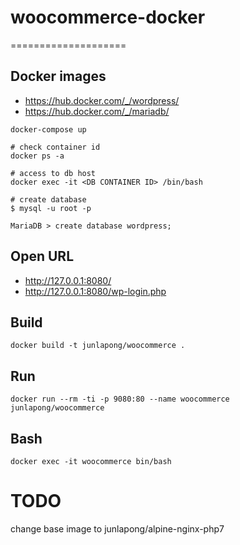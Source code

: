 # woocommerce-docker
====================

## Docker images
 - https://hub.docker.com/_/wordpress/
 - https://hub.docker.com/_/mariadb/

```
docker-compose up

# check container id
docker ps -a

# access to db host
docker exec -it <DB CONTAINER ID> /bin/bash

# create database
$ mysql -u root -p

MariaDB > create database wordpress;

```

## Open URL
 - http://127.0.0.1:8080/
 - http://127.0.0.1:8080/wp-login.php


## Build
```
docker build -t junlapong/woocommerce .
```

## Run
```
docker run --rm -ti -p 9080:80 --name woocommerce junlapong/woocommerce
```

## Bash
```
docker exec -it woocommerce bin/bash
```

# TODO
change base image to junlapong/alpine-nginx-php7
